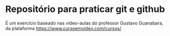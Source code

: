 # Repositório para praticar git e github 

É um exercício baseado nas vídeo-aulas do professor Gustavo Guanabara, da plataforma https://www.cursoemvideo.com/cursos/ 


